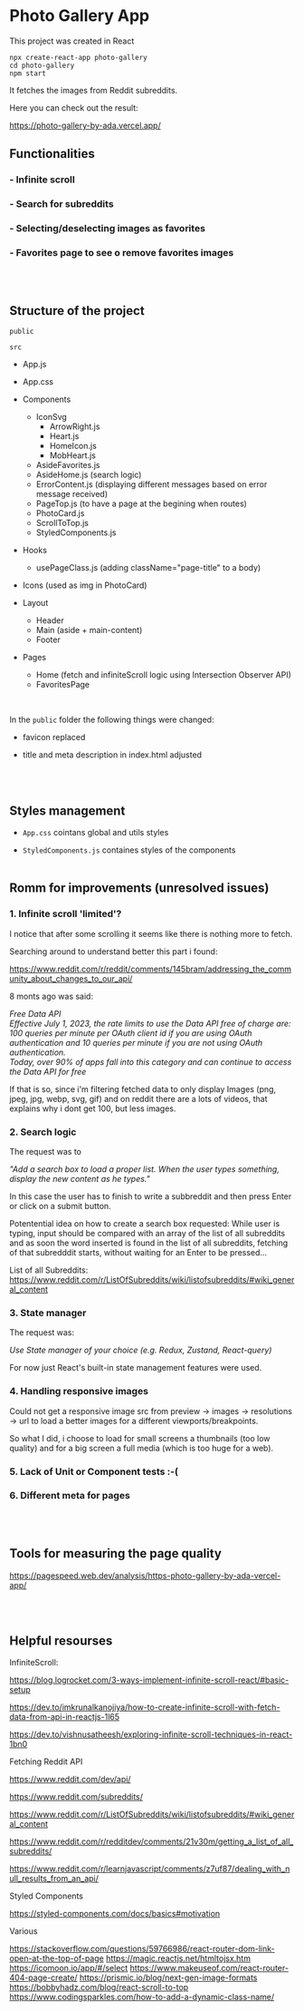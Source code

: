 # Photo Gallery App

This project was created in React

```
npx create-react-app photo-gallery
cd photo-gallery
npm start
```
It fetches the images from Reddit subreddits.

Here you can check out the result:

https://photo-gallery-by-ada.vercel.app/

## Functionalities 

### - Infinite scroll
### - Search for subreddits
### - Selecting/deselecting images as favorites
### - Favorites page to see o remove favorites images

<br><br>
## Structure of the project
`public`

`src`

  - App.js

  - App.css

  - Components
    - IconSvg 
        - ArrowRight.js
        - Heart.js
        - HomeIcon.js
        - MobHeart.js
    - AsideFavorites.js
    - AsideHome.js (search logic)
    - ErrorContent.js (displaying different messages based on error message received)
    - PageTop.js (to have a page at the begining when routes)
    - PhotoCard.js 
    - ScrollToTop.js
    - StyledComponents.js

  - Hooks

    - usePageClass.js (adding className="page-title" to a body)

  - Icons (used as img in PhotoCard)

  - Layout

    - Header
    - Main (aside + main-content)
    - Footer
    
  - Pages

    - Home (fetch and infiniteScroll logic using Intersection Observer API)
    - FavoritesPage



<br>

In the `public` folder the following things were changed:

- favicon replaced

- title and meta description in index.html adjusted

<br><br>
## Styles management

- `App.css` cointans global and utils styles

- `StyledComponents.js` containes styles of the components
<br><br>
## Romm for improvements (unresolved issues)

### 1. Infinite scroll 'limited'?
I notice that after some scrolling it seems like there is nothing more to fetch.

Searching around to understand better this part i found:

https://www.reddit.com/r/reddit/comments/145bram/addressing_the_community_about_changes_to_our_api/

8 monts ago was said:

_Free Data API<br>Effective July 1, 2023, the rate limits to use the Data API free of charge are:<br>100 queries per minute per OAuth client id if you are using OAuth authentication and 10 queries per minute if you are not using OAuth authentication.<br>Today, over 90% of apps fall into this category and can continue to access the Data API for free_

If that is so, since i'm filtering fetched data to only display Images (png, jpeg, jpg, webp, svg, gif) and on reddit there are a lots of videos, that explains why i dont get 100, but less images.

### 2. Search logic
The request was to 

_"Add a search box to load a proper list.
When the user types something, display the new content as he types."_

In this case the user has to finish to write a subbreddit and then press Enter or click on a submit button.

Potentential idea on how to create a search box requested:
While  user is typing, input should be compared with an array of the list of all subreddits and as soon the word inserted is found in the list of all subreddits, fetching of that subredddit starts, without waiting for an Enter to be pressed...

List of all Subreddits: https://www.reddit.com/r/ListOfSubreddits/wiki/listofsubreddits/#wiki_general_content

### 3. State manager
The request was:

_Use State manager of your choice (e.g. Redux, Zustand, React-query)_

For now just  React's built-in state management features were used.

### 4. Handling responsive images

Could not get a responsive image src from preview -> images -> resolutions -> url to load a better images for a different viewports/breakpoints.

So what I did, i choose to load for small screens a thumbnails (too low quality) and for a big screen a full media (which is too huge for a web).

### 5. Lack of Unit or Component tests :-(

### 6. Different meta for pages


<br><br>
## Tools for measuring the page quality

https://pagespeed.web.dev/analysis/https-photo-gallery-by-ada-vercel-app/

<br><br>
## Helpful resourses

InfiniteScroll:

https://blog.logrocket.com/3-ways-implement-infinite-scroll-react/#basic-setup

https://dev.to/imkrunalkanojiya/how-to-create-infinite-scroll-with-fetch-data-from-api-in-reactjs-1l65

https://dev.to/vishnusatheesh/exploring-infinite-scroll-techniques-in-react-1bn0

Fetching Reddit API

https://www.reddit.com/dev/api/

https://www.reddit.com/subreddits/

https://www.reddit.com/r/ListOfSubreddits/wiki/listofsubreddits/#wiki_general_content

https://www.reddit.com/r/redditdev/comments/21v30m/getting_a_list_of_all_subreddits/

https://www.reddit.com/r/learnjavascript/comments/z7uf87/dealing_with_null_results_from_an_api/

Styled Components

https://styled-components.com/docs/basics#motivation

Various

https://stackoverflow.com/questions/59766986/react-router-dom-link-open-at-the-top-of-page
https://magic.reactjs.net/htmltojsx.htm
https://icomoon.io/app/#/select
https://www.makeuseof.com/react-router-404-page-create/ 
https://prismic.io/blog/next-gen-image-formats
https://bobbyhadz.com/blog/react-scroll-to-top
https://www.codingsparkles.com/how-to-add-a-dynamic-class-name/
